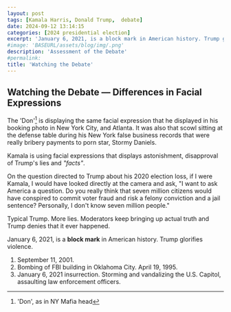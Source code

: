 ```yaml
---
layout: post
tags: [Kamala Harris, Donald Trump,  debate]
date: 2024-09-12 13:14:15
categories: [2024 presidential election]
excerpt: 'January 6, 2021, is a block mark in American history. Trump glorifies violence.'
#image: 'BASEURL/assets/blog/img/.png'
description: 'Assessment of the Debate'
#permalink:
title: 'Watching the Debate'
---
```

## Watching the Debate — Differences in Facial Expressions

The 'Don'[^11] is displaying the same facial expression that he displayed in his booking photo in New York City, and Atlanta. It was also that scowl sitting at the defense table during his New York false business records that were really bribery payments to porn star, Stormy Daniels. 

Kamala is using facial expressions that displays astonishment, disapproval of Trump's lies and *"facts"*.

On the question directed to Trump about his 2020 election loss, if I were Kamala, I would have looked directly at the camera and ask, "I want to ask America a question. Do you really think that seven million citizens would have conspired to commit voter fraud and risk a felony conviction and a jail sentence? Personally, I don't know seven million people."

Typical Trump. More lies. Moderators keep bringing up actual truth and Trump denies that it ever happened. 

January 6, 2021, is a **block mark** in American history. Trump glorifies violence. 

1. September 11, 2001.
2. Bombing of FBI building in Oklahoma City. April 19, 1995.
3. January 6, 2021 insurrection. Storming and vandalizing the U.S. Capitol, assaulting law enforcement officers.

[^11]: 'Don', as in NY Mafia head
